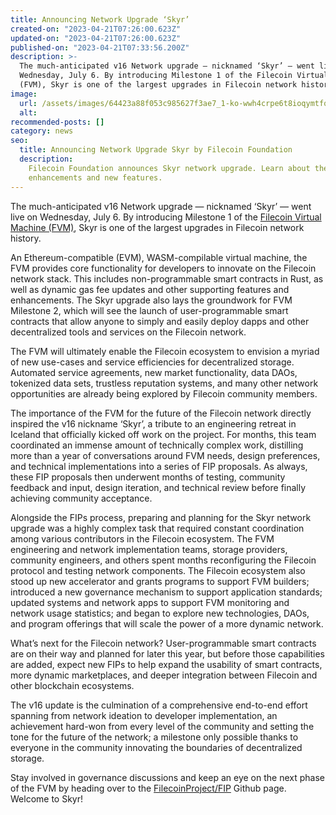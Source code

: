 ```yaml
---
title: Announcing Network Upgrade ‘Skyr’
created-on: "2023-04-21T07:26:00.623Z"
updated-on: "2023-04-21T07:26:00.623Z"
published-on: "2023-04-21T07:33:56.200Z"
description: >-
  The much-anticipated v16 Network upgrade — nicknamed ‘Skyr’ — went live on
  Wednesday, July 6. By introducing Milestone 1 of the Filecoin Virtual Machine
  (FVM), Skyr is one of the largest upgrades in Filecoin network history.
image:
  url: /assets/images/64423a88f053c985627f3ae7_1-ko-wwh4crpe6t8ioqymtfq.png
  alt:
recommended-posts: []
category: news
seo:
  title: Announcing Network Upgrade Skyr by Filecoin Foundation
  description:
    Filecoin Foundation announces Skyr network upgrade. Learn about the
    enhancements and new features.
---
```


The much-anticipated v16 Network upgrade — nicknamed ‘Skyr’ — went live on Wednesday, July 6. By introducing Milestone 1 of the [Filecoin Virtual Machine (FVM)](https://fvm.filecoin.io/), Skyr is one of the largest upgrades in Filecoin network history.

An Ethereum-compatible (EVM), WASM-compilable virtual machine, the FVM provides core functionality for developers to innovate on the Filecoin network stack. This includes non-programmable smart contracts in Rust, as well as dynamic gas fee updates and other supporting features and enhancements. The Skyr upgrade also lays the groundwork for FVM Milestone 2, which will see the launch of user-programmable smart contracts that allow anyone to simply and easily deploy dapps and other decentralized tools and services on the Filecoin network.

The FVM will ultimately enable the Filecoin ecosystem to envision a myriad of new use-cases and service efficiencies for decentralized storage. Automated service agreements, new market functionality, data DAOs, tokenized data sets, trustless reputation systems, and many other network opportunities are already being explored by Filecoin community members.

The importance of the FVM for the future of the Filecoin network directly inspired the v16 nickname ‘Skyr’, a tribute to an engineering retreat in Iceland that officially kicked off work on the project. For months, this team coordinated an immense amount of technically complex work, distilling more than a year of conversations around FVM needs, design preferences, and technical implementations into a series of FIP proposals. As always, these FIP proposals then underwent months of testing, community feedback and input, design iteration, and technical review before finally achieving community acceptance.

Alongside the FIPs process, preparing and planning for the Skyr network upgrade was a highly complex task that required constant coordination among various contributors in the Filecoin ecosystem. The FVM engineering and network implementation teams, storage providers, community engineers, and others spent months reconfiguring the Filecoin protocol and testing network components. The Filecoin ecosystem also stood up new accelerator and grants programs to support FVM builders; introduced a new governance mechanism to support application standards; updated systems and network apps to support FVM monitoring and network usage statistics; and began to explore new technologies, DAOs, and program offerings that will scale the power of a more dynamic network.

What’s next for the Filecoin network? User-programmable smart contracts are on their way and planned for later this year, but before those capabilities are added, expect new FIPs to help expand the usability of smart contracts, more dynamic marketplaces, and deeper integration between Filecoin and other blockchain ecosystems.

The v16 update is the culmination of a comprehensive end-to-end effort spanning from network ideation to developer implementation, an achievement hard-won from every level of the community and setting the tone for the future of the network; a milestone only possible thanks to everyone in the community innovating the boundaries of decentralized storage.

Stay involved in governance discussions and keep an eye on the next phase of the FVM by heading over to the [FilecoinProject/FIP](https://github.com/filecoin-project/FIPs/discussions?discussions_q=FVM) Github page. Welcome to Skyr!
